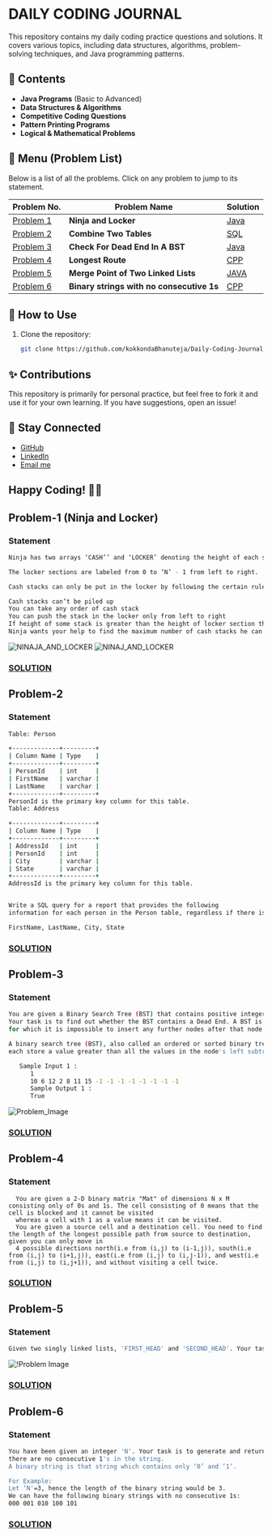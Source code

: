 # DAILY CODING JOURNAL

This repository contains my daily coding practice questions and solutions. It covers various topics, including data structures, algorithms, problem-solving techniques, and Java programming patterns.

## 📌 Contents

- **Java Programs** (Basic to Advanced)
- **Data Structures & Algorithms**
- **Competitive Coding Questions**
- **Pattern Printing Programs**
- **Logical & Mathematical Problems**

## 📜 Menu (Problem List)
Below is a list of all the problems. Click on any problem to jump to its statement.

| Problem No. | Problem Name | Solution |
|-------------|-------------|----------|
| [Problem 1](#problem-1-ninja-and-locker) | **Ninja and Locker** | [Java](./Solutions%20in%20JAVA/Ninja_And_Locker.java)| 
| [Problem 2](#problem-2) | **Combine Two Tables** | [SQL](./SQL/combine-two-tables.sql)  |
| [Problem 3](#problem-3) | **Check For Dead End In A BST** | [Java](./Solutions%20in%20JAVA/CheckForDeadEnd_In_BST.java)  |
| [Problem 4](#problem-4) | **Longest Route** | [CPP](./Solutions%20in%20CPP/Arrays/longestPath.cpp)|
| [Problem 5](#problem-5) | **Merge Point of Two Linked Lists**| [JAVA](./Solutions%20in%20JAVA/MergePointOfList.java)|
| [Problem 6](#problem-6)| **Binary strings with no consecutive 1s**| [CPP](./Solutions%20in%20CPP/Recursion%20&%20DP/Noconsecutive1Binary.cpp) |



## 🚀 How to Use

1. Clone the repository:
   ```bash
   git clone https://github.com/kokkondaBhanuteja/Daily-Coding-Journal.git
   ```


## ✨ Contributions
This repository is primarily for personal practice, but feel free to fork it and use it for your own learning. If you have suggestions, open an issue!

## 📢 Stay Connected
   -   [GitHub](https://github.com/kokkondaBhanuteja)
   -   [LinkedIn](https://www.linkedin.com/in/kokkonda-bhanu-teja-73a7b7214/)
   -   [Email me](mailto:bhanutejakokkonda@gmail.com)


## Happy Coding! 🎯🚀

## Problem-1 (Ninja and Locker)
   ### Statement
   ```sh
   Ninja has two arrays ‘CASH’’ and ‘LOCKER’ denoting the height of each stack of cash of unit width and height of ‘N’ sections in the locker respectively.

   The locker sections are labeled from 0 to ‘N’ - 1 from left to right.

   Cash stacks can only be put in the locker by following the certain rules:

   Cash stacks can’t be piled up
   You can take any order of cash stack
   You can push the stack in the locker only from left to right
   If height of some stack is greater than the height of locker section then the stack will be stopped before that room
   Ninja wants your help to find the maximum number of cash stacks he can put into the locker.
   ```
   ![NINAJA_AND_LOCKER](./images/ninja_and_locker-1.png) 
   ![NINAJ_AND_LOCKER](./images/ninja_and_locker-2.png)
   
   ### [SOLUTION](./Solutions%20in%20JAVA/Ninja_And_Locker.java)


## Problem-2
   ### Statement
   ```sh
   Table: Person

+-------------+---------+
| Column Name | Type    |
+-------------+---------+
| PersonId    | int     |
| FirstName   | varchar |
| LastName    | varchar |
+-------------+---------+
PersonId is the primary key column for this table.
Table: Address

+-------------+---------+
| Column Name | Type    |
+-------------+---------+
| AddressId   | int     |
| PersonId    | int     |
| City        | varchar |
| State       | varchar |
+-------------+---------+
AddressId is the primary key column for this table.


Write a SQL query for a report that provides the following 
information for each person in the Person table, regardless if there is an address for each of those people:

FirstName, LastName, City, State
   ```
   ### [SOLUTION](./SQL/combine-two-tables.sql)


## Problem-3
   ### Statement
   ```sh
   You are given a Binary Search Tree (BST) that contains positive integers only. 
   Your task is to find out whether the BST contains a Dead End. A BST is said to have a Dead End if there exists a leaf node in the BST,
   for which it is impossible to insert any further nodes after that node in that BST. If such nodes do not exist, then the BST doesn’t contain a Dead End.

   A binary search tree (BST), also called an ordered or sorted binary tree, is a rooted binary tree whose internal nodes 
   each store a value greater than all the values in the node's left subtree and less than those in its right subtree.
   ```
   ```sh
      Sample Input 1 :
         1
         10 6 12 2 8 11 15 -1 -1 -1 -1 -1 -1 -1 -1
         Sample Output 1 :
         True
   ```
   ![Problem_Image](./images/deadend_bst-1png.png)
   ### [SOLUTION](./Solutions%20in%20JAVA/CheckForDeadEnd_In_BST.java)


## Problem-4
   ### Statement
      You are given a 2-D binary matrix "Mat" of dimensions N x M consisting only of 0s and 1s. The cell consisting of 0 means that the cell is blocked and it cannot be visited 
      whereas a cell with 1 as a value means it can be visited.
      You are given a source cell and a destination cell. You need to find the length of the longest possible path from source to destination, given you can only move in 
      4 possible directions north(i.e from (i,j) to (i-1,j)), south(i.e from (i,j) to (i+1,j)), east(i.e from (i,j) to (i,j-1)), and west(i.e from (i,j) to (i,j+1)), and without visiting a cell twice.
      
   ### [SOLUTION](./Solutions%20in%20CPP/Arrays/longestPath.cpp)

## Problem-5
   ### Statement
   ```sh
   Given two singly linked lists, 'FIRST_HEAD' and 'SECOND_HEAD'. Your task is to find the 'MERGING POINT' i.e. the data of the node at which merging starts. If there is no merging, return -1.
   ```
   ![!Problem Image](./images/listMerge.png)
   ### [SOLUTION](./Solutions%20in%20JAVA/MergePointOfList.java)

## Problem-6
   ### Statement
   ```sh
   You have been given an integer 'N'. Your task is to generate and return all binary strings of length 'N' such that,
   there are no consecutive 1's in the string.
   A binary string is that string which contains only ‘0’ and ‘1’.
   
   For Example:
   Let ‘N'=3, hence the length of the binary string would be 3. 
   We can have the following binary strings with no consecutive 1s:
   000 001 010 100 101 
   ```
   ### [SOLUTION](./Solutions%20in%20CPP/Recursion%20&%20DP/Noconsecutive1Binary.cpp)
